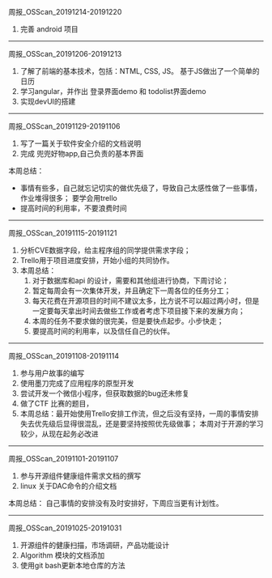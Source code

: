 周报_OSScan_20191214-20191220

1. 完善 android 项目


---

周报_OSScan_20191206-20191213

1. 了解了前端的基本技术，包括：NTML, CSS, JS。 基于JS做出了一个简单的日历
2. 学习angular，并作出 登录界面demo 和 todolist界面demo
3. 实现devUI的搭建

---

周报_OSScan_20191129-20191106

1. 写了一篇关于软件安全介绍的文档说明
2. 完成 兜兜好物app,自己负责的基本界面

本周总结：

* 事情有些多，自己就忘记切实的做优先级了，导致自己太感性做了一些事情，作业堆得很多； 要学会用trello
* 提高时间的利用率，不要浪费时间

---

周报_OSScan_20191115-20191121

1. 分析CVE数据字段，给主程序组的同学提供需求字段；
2. Trello用于项目进度安排，开始小组的共同协作。
3. 本周总结： 
    1. 对于数据库和api 的设计，需要和其他组进行协商，下周讨论；
    2. 暂定每周会有一次集体开发，并且确定下一周各位的任务分工；
    3. 每天花费在开源项目的时间不建议太多，比方说不可以超过两小时，但是一定要每天拿出时间去做些工作或者考虑下项目接下来的发展方向；
    4. 本周的任务不要求做的很完美，但是要快点起步。小步快走；
    5. 要提高时间的利用率，以及信任自己的伙伴。

---

周报_OSScan_20191108-20191114

1. 参与用户故事的编写
2. 使用墨刀完成了应用程序的原型开发
3. 尝试开发一个微信小程序，但获取数据的bug还未修复
4. 做了CTF 比赛的题目，
5. 本周总结：最开始使用Trello安排工作流，但之后没有坚持，一周的事情安排失去优先级后显得很混乱，还是要坚持按照优先级做事； 本周对于开源的学习较少，从现在起务必改进

---

周报_OSScan_20191101-20191107

1. 参与开源组件健康组件需求文档的撰写
2. linux 关于DAC命令的介绍文档

本周总结：
自己事情的安排没有及时安排好，下周应当更有计划性。

---

周报_OSScan_20191025-20191031

1. 开源组件的健康扫描，市场调研，产品功能设计
2. Algorithm 模块的文档添加
3. 使用git bash更新本地仓库的方法